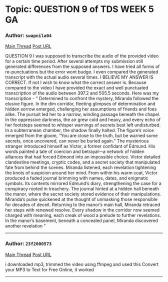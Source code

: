 # Topic: QUESTION 9 of TDS WEEK 5 GA

### Author: `swapnila04`
[Main Thread](https://discourse.onlinedegree.iitm.ac.in/t/question-9-of-tds-week-5-ga/168057)
[Post URL](https://discourse.onlinedegree.iitm.ac.in/t/question-9-of-tds-week-5-ga/168057/1)

[post_number]: 1
QUESTION 9
I was supposed to transcribe the audio of the provided video for a certain time period. After several attempts my submission still generated differences from the supposed answers. I have tried all forms of re-punctuations but the error wont budge. I even compared the generated transcript with the actual audio several times. I BELIEVE MY ANSWER IS CORRECT. If not I wish to know what the correct answer is. Because compared to the video I have provided the exact and well punctuated transcription of the audio between 397.2 and 505.5 seconds.
Here was my transcription - " Determined to confront the mystery, Miranda followed the elusive figure. In the dim corridor, fleeting glimpses of determination and hidden sorrow emerged, challenging her assumptions of friends and foes alike. The pursuit led her to a narrow, winding passage beneath the chapel. In the oppressive darkness, the air grew cold and heavy, and every echo of her footsteps seemed to whisper warnings of secrets best left undisturbed.
In a subterranean chamber, the shadow finally halted. The figure’s voice emerged from the gloom, “You are close to the truth, but be warned some secrets, once uncovered, can never be buried again.”
The mysterious stranger introduced himself as Victor, a former confidant of Edmund. His words painted a tale of coercion and betrayal—a network of hidden alliances that had forced Edmond into an impossible choice.
Victor detailed clandestine meetings, cryptic codes, and a secret society that manipulated fate from behind the scenes. Miranda listened, each revelation tightening the knots of suspicion around her mind.
From within his warm coat, Victor produced a faded journal brimming with names, dates, and enigmatic symbols. Its contents mirrored Edmund’s diary, strengthening the case for a conspiracy rooted in treachery. The journal hinted at a hidden hall beneath the manor, where the secret society stored evidence of their manipulations.
Miranda’s pulse quickened at the thought of unmasking those responsible for decades of deceit. Returning to the manor’s main hall, Miranda retraced her steps with renewed resolve. Every shadow in the corridor now seemed charged with meaning, each creak of wood a prelude to further revelations. In the manor’s basement, beneath a concealed panel, Miranda discovered another revelation "

---

### Author: `23f2000573`
[Main Thread](https://discourse.onlinedegree.iitm.ac.in/t/question-9-of-tds-week-5-ga/168057)
[Post URL](https://discourse.onlinedegree.iitm.ac.in/t/question-9-of-tds-week-5-ga/168057/2)

[post_number]: 2
i downloaded mp3, trimmed the video using ffmpeg  and used this
Convert your MP3 to Text for Free Online, it worked

---
